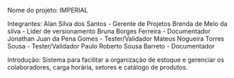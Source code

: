Nome do projeto: IMPERIAL

Integrantes:
Alan Silva dos Santos - Gerente de Projetos
Brenda de Melo da silva - Lider de versionamento
Bruna Borges Ferreira - Documentador
Jonathan Juan da Pena Gomes - Tester/Validador
Mateus Nogueira Torres Sousa - Tester/Validador
Paulo Roberto Sousa Barreto - Documentador

Introdução: Sistema para facilitar a organização de estoque e gerenciar os colaboradores, carga horária, setores e catálogo de produtos.
